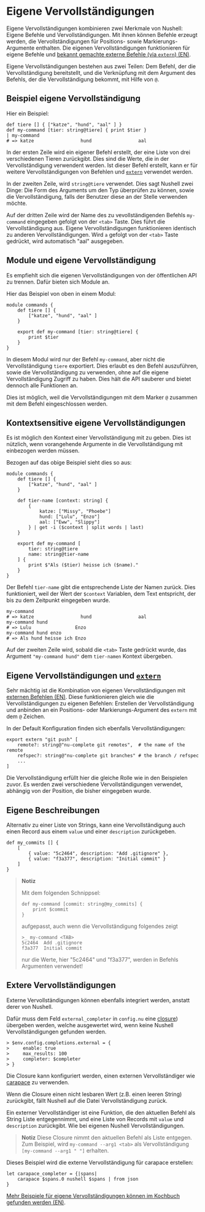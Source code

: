 # Eigene Vervollständigungen

Eigene Vervollständigungen kombinieren zwei Merkmale von Nushell:
Eigene Befehle und Vervollständigungen. Mit ihnen können Befehle erzeugt werden,
die Vervollständigungen für Positions- sowie Markierungs-Argumente enthalten.
Die eigenen Vervollständigungen funktionieren für eigene Befehle und [bekannt gemachte externe Befehle (via `extern`) (EN)](/book/externs.md).

Eigene Vervollständigungen bestehen aus zwei Teilen:
Dem Befehl, der die Vervollständigung bereitstellt, und die Verknüpfung mit dem Argument des Befehls, der die Vervollständigung bekommt, mit Hilfe von `@`.

## Beispiel eigene Vervollständigung

Hier ein Beispiel:

```nu
def tiere [] { ["katze", "hund", "aal" ] }
def my-command [tier: string@tiere] { print $tier }
| my-command
# => katze                 hund                 aal
```

In der ersten Zeile wird ein eigener Befehl erstellt, der eine Liste von drei verschiedenen Tieren zurückgibt.
Dies sind die Werte, die in der Vervollständigung verwendent werden. Ist dieser Befehl erstellt, kann er für weitere Vervollständigungen von Befehlen und [`extern`](/commands/docs/extern.md) verwendet werden.

In der zweiten Zeile, wird `string@tiere` verwendet.
Dies sagt Nushell zwei Dinge:
Die Form des Arguments um den Typ überprüfen zu können, sowie die Vervollständigung, falls der Benutzer diese an der Stelle verwenden möchte.

Auf der dritten Zeile wird der Name des zu vevollständigenden Befehls `my-command` eingegeben gefolgt von der `<tab>` Taste. Dies führt die Vervollständigung aus. Eigene Vervollständigungen funktionieren identisch zu anderen Vervollständigungen. Wird `a` gefolgt von der `<tab>` Taste gedrückt, wird automatisch "aal" ausgegeben.

## Module und eigene Vervollständigung

Es empfiehlt sich die eigenen Vervollständigungen von der öffentlichen API zu trennen. Dafür bieten sich Module an.

Hier das Beispiel von oben in einem Modul:

```nu
module commands {
    def tiere [] {
        ["katze", "hund", "aal" ]
    }

    export def my-command [tier: string@tiere] {
        print $tier
    }
}
```

In diesem Modul wird nur der Befehl `my-command`, aber nicht die Vervollständigung `tiere` exportiert. Dies erlaubt es den Befehl auszuführen, sowie die Vervollständigung zu verwenden, ohne auf die eigene Vervollständigung Zugriff zu haben.
Dies hält die API sauberer und bietet dennoch alle Funktionen an.

Dies ist möglich, weil die Vervollständigungen mit dem Marker `@` zusammen mit dem Befehl eingeschlossen werden.

## Kontextsensitive eigene Vervollständigungen

Es ist möglich den Kontext einer Vervollständigung mit zu geben. Dies ist nützlich, wenn vorangehende Argumente in die Vervollständigung mit einbezogen werden müssen.

Bezogen auf das obige Beispiel sieht dies so aus:

```nu
module commands {
    def tiere [] {
        ["katze", "hund", "aal" ]
    }

    def tier-name [context: string] {
        {
            katze: ["Missy", "Phoebe"]
            hund: ["Lulu", "Enzo"]
            aal: ["Eww", "Slippy"]
        } | get -i ($context | split words | last)
    }

    export def my-command [
        tier: string@tiere
        name: string@tier-name
    ] {
        print $"Als ($tier) heisse ich ($name)."
    }
}
```
Der Befehl `tier-name` gibt die entsprechende Liste der Namen zurück. Dies funktioniert, weil der Wert der `$context` Variablen, dem Text entspricht, der bis zu dem Zeitpunkt eingegeben wurde.

```nu
my-command
# => katze                 hund                 aal
my-command hund
# => Lulu                Enzo
my-command hund enzo
# => Als hund heisse ich Enzo
```

Auf der zweiten Zeile wird, sobald die `<tab>` Taste gedrückt wurde, das Argument `"my-command hund"` dem `tier-namen` Kontext übergeben.

## Eigene Vervollständigungen und [`extern`](/commands/docs/extern.md)

Sehr mächtig ist die Kombination von eigenen Vervollständigungen mit [externen Befehlen (EN)](/book/externs.md). Diese funktionieren gleich wie die Vervollständigungen zu eigenen Befehlen:
Erstellen der Vervollständigung und anbinden an ein Positions- oder Markierungs-Argument des `extern` mit dem `@` Zeichen.

In der Default Konfiguration finden sich ebenfalls Vervollständigungen:

```nu
export extern "git push" [
    remote?: string@"nu-complete git remotes",  # the name of the remote
    refspec?: string@"nu-complete git branches" # the branch / refspec
    ...
]
```

Die Vervollständigung erfüllt hier die gleiche Rolle wie in den Beispielen zuvor. Es werden zwei verschiedene Vervollständigungen verwendet, abhängig von der Position, die bisher eingegeben wurde.

## Eigene Beschreibungen

Alternativ zu einer Liste von Strings, kann eine Vervollständigung auch einen Record aus einem `value` und einer `description` zurückgeben.

```nu
def my_commits [] {
    [
        { value: "5c2464", description: "Add .gitignore" },
        { value: "f3a377", description: "Initial commit" }
    ]
}
```

> **Notiz**
>
> Mit dem folgenden Schnippsel:
>
> ```nu
> def my-command [commit: string@my_commits] {
>     print $commit
> }
> ```
> 
> aufgepasst, auch wenn die Vervollständigung folgendes zeigt
>
> ```nu
> >_ my-command <TAB>
> 5c2464  Add .gitignore
> f3a377  Initial commit
> ```
>
> nur die Werte, hier "5c2464" und "f3a377", werden in Befehls Argumenten verwendet!

## Extere Vervollständigungen

Externe Vervollständigungen können ebenfalls integriert werden, anstatt derer von Nushell.

Dafür muss dem Feld `external_completer` in `config.nu` eine [closure](/book/types_of_data.md#closures)) übergeben werden, welche ausgewertet wird, wenn keine Nushell Vervollständigungen gefunden werden.

```nu
> $env.config.completions.external = {
>     enable: true
>     max_results: 100
>     completer: $completer
> }
```

Die Closure kann konfiguriert werden, einen externen Vervollständiger wie [carapace](https://github.com/rsteube/carapace-bin) zu verwenden.

Wenn die Closure einen nicht lesbaren Wert (z.B. einen leeren String) zurückgibt, fällt Nushell auf die Datei Vervollständigung zurück.

Ein externer Vervollständiger ist eine Funktion, die den aktuellen Befehl als String Liste entgegennimmt, und eine Liste von Records mit `value` und `description` zurückgibt. Wie bei eigenen Nushell Vervollständigungen.

> **Notiz**
> Diese Closure nimmt den aktuellen Befehl als Liste entgegen. Zum Beispiel, wird `my-command --arg1 <tab>` als Vervollständigung `[my-command --arg1 " "]` erhalten.

Dieses Beispiel wird die externe Vervollständigung für carapace erstellen:

```nu
let carapace_completer = {|spans|
    carapace $spans.0 nushell $spans | from json
}
```

[Mehr Beispiele für eigene Vervollständigungen können im Kochbuch gefunden werden (EN)](/cookbook/external_completers.md).
